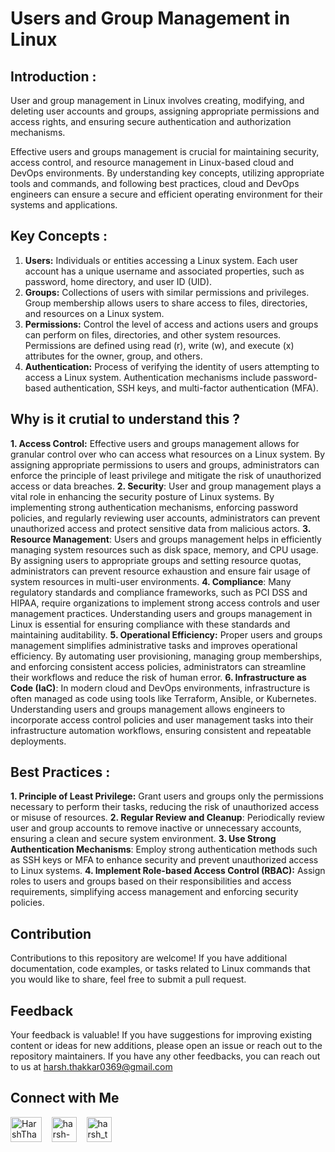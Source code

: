 # Users and Group Management in Linux

## Introduction :
User and group management in Linux involves creating, modifying, and deleting user accounts and groups, assigning appropriate permissions and access rights, and ensuring secure authentication and authorization mechanisms.

Effective users and groups management is crucial for maintaining security, access control, and resource management in Linux-based cloud and DevOps environments. By understanding key concepts, utilizing appropriate tools and commands, and following best practices, cloud and DevOps engineers can ensure a secure and efficient operating environment for their systems and applications.

## Key Concepts :
1. **Users:** Individuals or entities accessing a Linux system. Each user account has a unique username and associated properties, such as password, home directory, and user ID (UID).
2. **Groups:** Collections of users with similar permissions and privileges. Group membership allows users to share access to files, directories, and resources on a Linux system.
3. **Permissions:** Control the level of access and actions users and groups can perform on files, directories, and other system resources. Permissions are defined using read (r), write (w), and execute (x) attributes for the owner, group, and others.
4. **Authentication:** Process of verifying the identity of users attempting to access a Linux system. Authentication mechanisms include password-based authentication, SSH keys, and multi-factor authentication (MFA).

## Why is it crutial to understand this ?
**1. Access Control:** Effective users and groups management allows for granular control over who can access what resources on a Linux system. By assigning appropriate permissions to users and groups, administrators can enforce the principle of least privilege and mitigate the risk of unauthorized access or data breaches.
**2. Security**: User and group management plays a vital role in enhancing the security posture of Linux systems. By implementing strong authentication mechanisms, enforcing password policies, and regularly reviewing user accounts, administrators can prevent unauthorized access and protect sensitive data from malicious actors.
**3. Resource Management**: Users and groups management helps in efficiently managing system resources such as disk space, memory, and CPU usage. By assigning users to appropriate groups and setting resource quotas, administrators can prevent resource exhaustion and ensure fair usage of system resources in multi-user environments.
**4. Compliance**: Many regulatory standards and compliance frameworks, such as PCI DSS and HIPAA, require organizations to implement strong access controls and user management practices. Understanding users and groups management in Linux is essential for ensuring compliance with these standards and maintaining auditability.
**5. Operational Efficiency:** Proper users and groups management simplifies administrative tasks and improves operational efficiency. By automating user provisioning, managing group memberships, and enforcing consistent access policies, administrators can streamline their workflows and reduce the risk of human error.
**6. Infrastructure as Code (IaC)**: In modern cloud and DevOps environments, infrastructure is often managed as code using tools like Terraform, Ansible, or Kubernetes. Understanding users and groups management allows engineers to incorporate access control policies and user management tasks into their infrastructure automation workflows, ensuring consistent and repeatable deployments.

## Best Practices :
**1. Principle of Least Privilege:** Grant users and groups only the permissions necessary to perform their tasks, reducing the risk of unauthorized access or misuse of resources.
**2. Regular Review and Cleanup**: Periodically review user and group accounts to remove inactive or unnecessary accounts, ensuring a clean and secure system environment.
**3. Use Strong Authentication Mechanisms**: Employ strong authentication methods such as SSH keys or MFA to enhance security and prevent unauthorized access to Linux systems.
**4. Implement Role-based Access Control (RBAC):** Assign roles to users and groups based on their responsibilities and access requirements, simplifying access management and enforcing security policies.

## Contribution

Contributions to this repository are welcome! If you have additional documentation, code examples, or tasks related to Linux commands that you would like to share, feel free to submit a pull request.

## Feedback

Your feedback is valuable! If you have suggestions for improving existing content or ideas for new additions, please open an issue or reach out to the repository maintainers. If you have any other feedbacks, you can reach out to us at harsh.thakkar0369@gmail.com


## Connect with Me
<p>

 <a href="https://twitter.com/HarshThakkar971" target="blank"><img align="center" src="https://img.freepik.com/premium-vector/vector-new-twitter-x-white-logo-black-background_744381-866.jpg" alt="HarshThakkar971" height="40" width="50" /></a>
  &nbsp;&nbsp;
  	<a href="https://linkedin.com/in/harsh-thakkar-7764bb1a4" target="blank"><img align="center" src="https://upload.wikimedia.org/wikipedia/commons/thumb/c/ca/LinkedIn_logo_initials.png/800px-LinkedIn_logo_initials.png" alt="harsh-thakkar-7764bb1a4" height="40" width="40" /></a>
  &nbsp;&nbsp;
 <a href="https://instagram.com/harsh_thakkar09" target="blank"><img align="center" src="https://upload.wikimedia.org/wikipedia/commons/thumb/e/e7/Instagram_logo_2016.svg/768px-Instagram_logo_2016.svg.png" alt="harsh_thakkar09" height="40" width="40" /></a>
</p>
